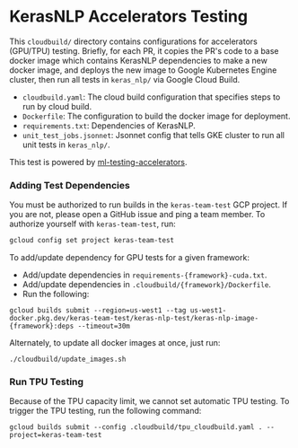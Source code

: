 # KerasNLP Accelerators Testing

This `cloudbuild/` directory contains configurations for accelerators (GPU/TPU)
testing. Briefly, for each PR, it copies the PR's code to a base docker image
which contains KerasNLP dependencies to make a new docker image, and deploys the
new image to Google Kubernetes Engine cluster, then run all tests in
`keras_nlp/` via Google Cloud Build.

- `cloudbuild.yaml`: The cloud build configuration that specifies steps to run
  by cloud build.
- `Dockerfile`: The configuration to build the docker image for deployment.
- `requirements.txt`: Dependencies of KerasNLP.
- `unit_test_jobs.jsonnet`: Jsonnet config that tells GKE cluster to run all
  unit tests in `keras_nlp/`.

This test is powered by [ml-testing-accelerators](https://github.com/GoogleCloudPlatform/ml-testing-accelerators).

### Adding Test Dependencies

You must be authorized to run builds in the `keras-team-test` GCP project.
If you are not, please open a GitHub issue and ping a team member.
To authorize yourself with `keras-team-test`, run:

```bash
gcloud config set project keras-team-test
```

To add/update dependency for GPU tests for a given framework:
- Add/update dependencies in `requirements-{framework}-cuda.txt`.
- Add/update dependencies in `.cloudbuild/{framework}/Dockerfile`.
- Run the following:
```
gcloud builds submit --region=us-west1 --tag us-west1-docker.pkg.dev/keras-team-test/keras-nlp-test/keras-nlp-image-{framework}:deps --timeout=30m
```

Alternately, to update all docker images at once, just run:
```
./cloudbuild/update_images.sh
```

### Run TPU Testing

Because of the TPU capacity limit, we cannot set automatic TPU testing. To
trigger the TPU testing, run the following command:

```
gcloud builds submit --config .cloudbuild/tpu_cloudbuild.yaml . --project=keras-team-test
```
